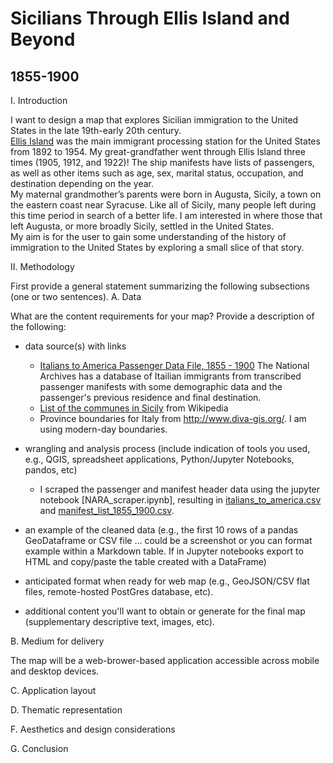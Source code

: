# Sicilians Through Ellis Island and Beyond  
## 1855-1900

I. Introduction

I want to design a map that explores Sicilian immigration to the United States in the late 19th-early 20th century.   
[Ellis Island](https://www.nps.gov/elis/index.htm) was the main immigrant processing station for the United States from 1892 to 1954. My great-grandfather went through Ellis Island three times (1905, 1912, and 1922)! The ship manifests have lists of passengers, as well as other items such as age, sex, marital status, occupation, and destination depending on the year.  
My maternal grandmother’s parents were born in Augusta, Sicily, a town on the eastern coast near Syracuse. Like all of Sicily, many people left during this time period in search of a better life. I am interested in where those that left Augusta, or more broadly Sicily, settled in the United States.  
My aim is for the user to gain some understanding of the history of immigration to the United States by exploring a small slice of that story. 
  
II. Methodology

First provide a general statement summarizing the following subsections (one or two sentences).
 A. Data

What are the content requirements for your map? Provide a description of the following:

+ data source(s) with links
    + [Italians to America Passenger Data File, 1855 - 1900](https://aad.archives.gov/aad/series-description.jsp?s=4433&cat=GP44&bc=,sl&col=1002) The National Archives has a database of Itailian immigrants from transcribed passenger manifests with some demographic data and the passenger's previous residence and final destination.
    + [List of the communes in Sicily](https://en.wikipedia.org/wiki/List_of_communes_of_Sicily) from Wikipedia
    + Province boundaries for Italy from http://www.diva-gis.org/. I am using modern-day boundaries.

+ wrangling and analysis process (include indication of tools you used, e.g., QGIS, spreadsheet applications, Python/Jupyter Notebooks, pandos, etc)
    +  I scraped the passenger and manifest header data using the jupyter notebook [NARA_scraper.ipynb], resulting in [italians_to_america.csv](data/italians_to_america.csv) and [manifest_list_1855_1900.csv](data/manifest_list_1855_1900.csv).  
+ an example of the cleaned data (e.g., the first 10 rows of a pandas GeoDataframe or CSV file ... could be a screenshot or you can format example within a Markdown table. If in Jupyter notebooks export to HTML and copy/paste the table created with a DataFrame)

+ anticipated format when ready for web map (e.g., GeoJSON/CSV flat files, remote-hosted PostGres database, etc).
+ additional content you'll want to obtain or generate for the final map (supplementary descriptive text, images, etc).

 B. Medium for delivery
 
 The map will be a web-brower-based application accessible across mobile and desktop devices. 

 C. Application layout
 
 D. Thematic representation  

 F. Aesthetics and design considerations  
 
 G. Conclusion
